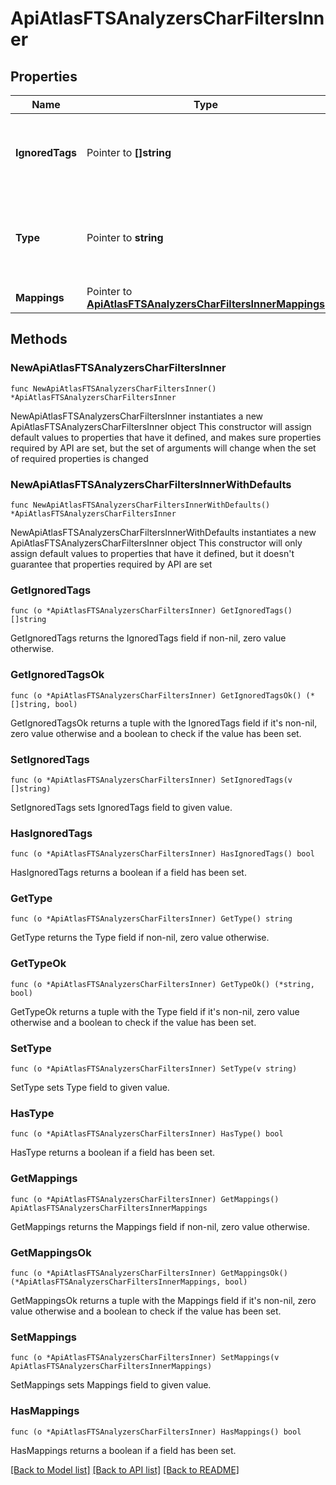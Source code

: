 # ApiAtlasFTSAnalyzersCharFiltersInner

## Properties

Name | Type | Description | Notes
------------ | ------------- | ------------- | -------------
**IgnoredTags** | Pointer to **[]string** | The HTML tags that you want to exclude from filtering. | [optional] 
**Type** | Pointer to **string** | Human-readable label that identifies this character filter type. | [optional] 
**Mappings** | Pointer to [**ApiAtlasFTSAnalyzersCharFiltersInnerMappings**](ApiAtlasFTSAnalyzersCharFiltersInnerMappings.md) |  | [optional] 

## Methods

### NewApiAtlasFTSAnalyzersCharFiltersInner

`func NewApiAtlasFTSAnalyzersCharFiltersInner() *ApiAtlasFTSAnalyzersCharFiltersInner`

NewApiAtlasFTSAnalyzersCharFiltersInner instantiates a new ApiAtlasFTSAnalyzersCharFiltersInner object
This constructor will assign default values to properties that have it defined,
and makes sure properties required by API are set, but the set of arguments
will change when the set of required properties is changed

### NewApiAtlasFTSAnalyzersCharFiltersInnerWithDefaults

`func NewApiAtlasFTSAnalyzersCharFiltersInnerWithDefaults() *ApiAtlasFTSAnalyzersCharFiltersInner`

NewApiAtlasFTSAnalyzersCharFiltersInnerWithDefaults instantiates a new ApiAtlasFTSAnalyzersCharFiltersInner object
This constructor will only assign default values to properties that have it defined,
but it doesn't guarantee that properties required by API are set

### GetIgnoredTags

`func (o *ApiAtlasFTSAnalyzersCharFiltersInner) GetIgnoredTags() []string`

GetIgnoredTags returns the IgnoredTags field if non-nil, zero value otherwise.

### GetIgnoredTagsOk

`func (o *ApiAtlasFTSAnalyzersCharFiltersInner) GetIgnoredTagsOk() (*[]string, bool)`

GetIgnoredTagsOk returns a tuple with the IgnoredTags field if it's non-nil, zero value otherwise
and a boolean to check if the value has been set.

### SetIgnoredTags

`func (o *ApiAtlasFTSAnalyzersCharFiltersInner) SetIgnoredTags(v []string)`

SetIgnoredTags sets IgnoredTags field to given value.

### HasIgnoredTags

`func (o *ApiAtlasFTSAnalyzersCharFiltersInner) HasIgnoredTags() bool`

HasIgnoredTags returns a boolean if a field has been set.

### GetType

`func (o *ApiAtlasFTSAnalyzersCharFiltersInner) GetType() string`

GetType returns the Type field if non-nil, zero value otherwise.

### GetTypeOk

`func (o *ApiAtlasFTSAnalyzersCharFiltersInner) GetTypeOk() (*string, bool)`

GetTypeOk returns a tuple with the Type field if it's non-nil, zero value otherwise
and a boolean to check if the value has been set.

### SetType

`func (o *ApiAtlasFTSAnalyzersCharFiltersInner) SetType(v string)`

SetType sets Type field to given value.

### HasType

`func (o *ApiAtlasFTSAnalyzersCharFiltersInner) HasType() bool`

HasType returns a boolean if a field has been set.

### GetMappings

`func (o *ApiAtlasFTSAnalyzersCharFiltersInner) GetMappings() ApiAtlasFTSAnalyzersCharFiltersInnerMappings`

GetMappings returns the Mappings field if non-nil, zero value otherwise.

### GetMappingsOk

`func (o *ApiAtlasFTSAnalyzersCharFiltersInner) GetMappingsOk() (*ApiAtlasFTSAnalyzersCharFiltersInnerMappings, bool)`

GetMappingsOk returns a tuple with the Mappings field if it's non-nil, zero value otherwise
and a boolean to check if the value has been set.

### SetMappings

`func (o *ApiAtlasFTSAnalyzersCharFiltersInner) SetMappings(v ApiAtlasFTSAnalyzersCharFiltersInnerMappings)`

SetMappings sets Mappings field to given value.

### HasMappings

`func (o *ApiAtlasFTSAnalyzersCharFiltersInner) HasMappings() bool`

HasMappings returns a boolean if a field has been set.


[[Back to Model list]](../README.md#documentation-for-models) [[Back to API list]](../README.md#documentation-for-api-endpoints) [[Back to README]](../README.md)


